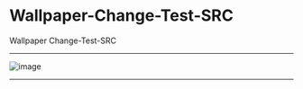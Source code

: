 # Wallpaper-Change-Test-SRC
Wallpaper Change-Test-SRC

** **

![image](https://user-images.githubusercontent.com/74623428/147824610-231e1002-ee12-4888-bafd-6ea89f051f38.png)

** **
